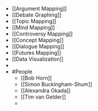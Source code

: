 - [[Argument Mapping]]
- [[Debate Graphing]]
- [[Topic Mapping]]
- [[Mind Mapping]]
- [[Controversy Mapping]]
- [[Concept Mapping]]
- [[Dialogue Mapping]]
- [[Futures Mapping]]
- [[Data Visualization]]
-
- #People
	- [[Bob Horn]]
	- [[Simon Buckingham-Shum]]
	- [[Alexandra Okada]]
	- [[Tim van Gelder]]
	-